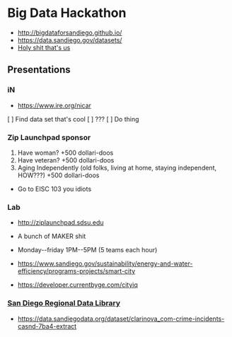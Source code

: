 # Big Data Hackathon

- <http://bigdataforsandiego.github.io/>
- <https://data.sandiego.gov/datasets/>
- [Holy shit that's us](https://github.com/BigDataForSanDiego/2019-Team-226/)

## Presentations

### iN

- <https://www.ire.org/nicar>

[ ] Find data set that's cool
[ ] ???
[ ] Do thing

### Zip Launchpad sponsor

1. Have woman? +500 dollari-doos
1. Have veteran? +500 dollari-doos
1. Aging Independently
  (old folks, living at home, staying independent, HOW???) +500 dollari-doos

- Go to EISC 103 you idiots

### Lab

- <http://ziplaunchpad.sdsu.edu>
- A bunch of MAKER shit
- Monday--friday 1PM--5PM (5 teams each hour)

- <https://www.sandiego.gov/sustainability/energy-and-water-efficiency/programs-projects/smart-city>
- <https://developer.currentbyge.com/cityiq>

### [San Diego Regional Data Library](http://sandiegodata.org)

- <https://data.sandiegodata.org/dataset/clarinova_com-crime-incidents-casnd-7ba4-extract>
